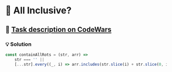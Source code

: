 # 📝 All Inclusive?

## 🔗 [Task description on CodeWars](https://www.codewars.com/kata/5700c9acc1555755be00027e)

### 💡 Solution

```javascript
const containAllRots = (str, arr) =>
	str === '' ||
	[...str].every((_, i) => arr.includes(str.slice(i) + str.slice(0, i)));
```
